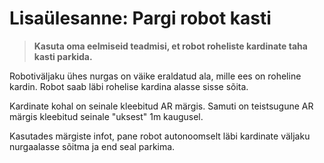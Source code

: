 



 Lisaülesanne: Pargi robot kasti
=================================











> 
> 
> **Kasuta oma eelmiseid teadmisi, et robot roheliste kardinate taha kasti parkida.**
> 
> 
> 
> 



 Robotiväljaku ühes nurgas on väike eraldatud ala, mille ees on roheline kardin. Robot saab läbi rohelise kardina alasse sisse sõita.




 Kardinate kohal on seinale kleebitud AR märgis. Samuti on teistsugune AR märgis kleebitud seinale "uksest" 1m kaugusel.




 Kasutades märgiste infot, pane robot autonoomselt läbi kardinate väljaku nurgaalasse sõitma ja end seal parkima.



 







